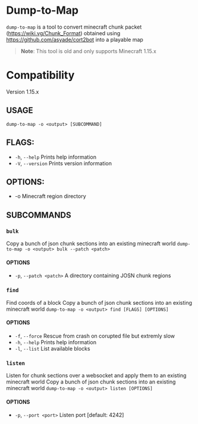 # Dump-to-Map
`dump-to-map` is a tool to convert minecraft chunk packet (https://wiki.vg/Chunk_Format) obtained using https://github.com/asyade/cort2bot into a playable map
> **Note**: This tool is old and only supports Minecraft 1.15.x

# Compatibility
Version 1.15.x

## USAGE
```dump-to-map -o <output> [SUBCOMMAND]```

## FLAGS:
* `-h`, `--help`       Prints help information
* `-V`, `--version`    Prints version information

## OPTIONS:
* -o <output>        Minecraft region directory

## SUBCOMMANDS
### `bulk`
Copy a bunch of json chunk sections into an existing minecraft world
```dump-to-map -o <output> bulk --patch <patch>```
#### OPTIONS
* `-p`, `--patch <patch>`    A directory containing JOSN chunk regions

### `find`
Find coords of a block
Copy a bunch of json chunk sections into an existing minecraft world
```dump-to-map -o <output> find [FLAGS] [OPTIONS]```
#### OPTIONS
* `-f`, `--force`      Rescue from crash on corupted file but extremly slow
* `-h`, `--help`       Prints help information
* `-l`, `--list`       List available blocks

### `listen`
Listen for chunk sections over a websocket and apply them to an existing minecraft world
Copy a bunch of json chunk sections into an existing minecraft world
```dump-to-map -o <output> listen [OPTIONS]```
#### OPTIONS
* `-p`, `--port <port>`    Listen port [default: 4242]
